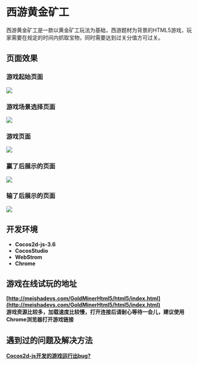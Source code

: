 # 西游黄金矿工
西游黄金矿工是一款以黄金矿工玩法为基础，西游题材为背景的HTML5游戏，玩家需要在规定的时间内抓取宝物，同时需要达到过关分值方可过关。

## 页面效果
### 游戏起始页面
![](http://oqe8kte9y.bkt.clouddn.com/start.PNG) 

### 游戏场景选择页面
![](http://oqe8kte9y.bkt.clouddn.com/menu.PNG)

### 游戏页面
![](http://oqe8kte9y.bkt.clouddn.com/game.PNG)

### 赢了后展示的页面
![](http://oqe8kte9y.bkt.clouddn.com/won.PNG)

### 输了后展示的页面
![](http://oqe8kte9y.bkt.clouddn.com/won.PNG)

## 开发环境
- **Cocos2d-js-3.6**
- **CocosStudio**
- **WebStrom**
- **Chrome**

## 游戏在线试玩的地址
**[http://meishadevs.com/GoldMinerHtml5/html5/index.html](http://meishadevs.com/GoldMinerHtml5/html5/index.html)**   
**游戏资源比较多，加载速度比较慢，打开连接后请耐心等待一会儿，建议使用Chrome浏览器打开游戏链接**

## 遇到过的问题及解决方法
**[Cocos2d-js开发的游戏运行出bug?](https://www.zhihu.com/question/52260806)**
